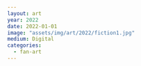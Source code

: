 ```yaml
---
layout: art
year: 2022
date: 2022-01-01
image: "assets/img/art/2022/fiction1.jpg"
medium: Digital
categories:
  - fan-art
---
```

